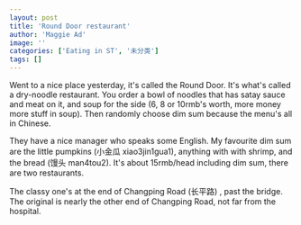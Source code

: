 ```yaml
---
layout: post
title: 'Round Door restaurant'
author: 'Maggie Ad'
image: ''
categories: ['Eating in ST', '未分类']
tags: []
---
```


Went to a nice place yesterday, it's called the Round Door. It's what's called a dry-noodle restaurant. You order a bowl of noodles that has satay sauce and meat on it, and soup for the side (6, 8 or 10rmb's worth, more money more stuff in soup). Then randomly choose dim sum because the menu's all in Chinese.

They have a nice manager who speaks some English. My favourite dim sum are the little pumpkins (小金瓜 xiao3jin1gua1), anything with with shrimp, and the bread (馒头 man4tou2). It's about 15rmb/head including dim sum, there are two restaurants.

The classy one's at the end of Changping Road (长平路) , past the bridge. The original is nearly the other end of Changping Road, not far from the hospital.
